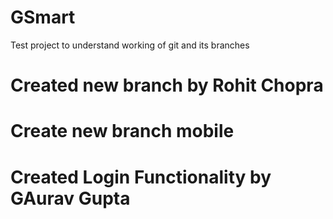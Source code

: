 # GSmart
Test project to understand working of git and its branches
# Created new branch by Rohit Chopra
# Create new branch mobile
# Created Login Functionality by GAurav Gupta
 
